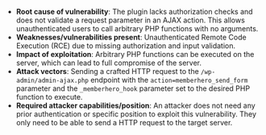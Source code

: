 - **Root cause of vulnerability**: The plugin lacks authorization checks and does not validate a request parameter in an AJAX action. This allows unauthenticated users to call arbitrary PHP functions with no arguments.
- **Weaknesses/vulnerabilities present**: Unauthenticated Remote Code Execution (RCE) due to missing authorization and input validation.
- **Impact of exploitation**: Arbitrary PHP functions can be executed on the server, which can lead to full compromise of the server.
- **Attack vectors**: Sending a crafted HTTP request to the `/wp-admin/admin-ajax.php` endpoint with the `action=memberhero_send_form` parameter and the `_memberhero_hook` parameter set to the desired PHP function to execute.
- **Required attacker capabilities/position**: An attacker does not need any prior authentication or specific position to exploit this vulnerability. They only need to be able to send a HTTP request to the target server.